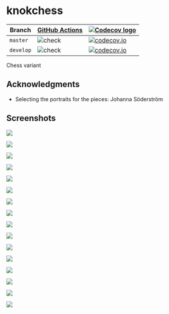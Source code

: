# knokchess

Branch     |[GitHub Actions](https://github.com/richelbilderbeek/knokchess/actions)                           |[![Codecov logo](images/Codecov.png)](https://www.codecov.io)
-----------|--------------------------------------------------------------------------------------------------|-------------------------------------------------------------------------------------------------------------------------------------------------------
`master`   |![check](https://github.com/richelbilderbeek/knokchess/workflows/check/badge.svg?branch=master)   |[![codecov.io](https://codecov.io/github/richelbilderbeek/knokchess/coverage.svg?branch=master)](https://codecov.io/github/richelbilderbeek/knokchess/branch/master)
`develop`  |![check](https://github.com/richelbilderbeek/knokchess/workflows/check/badge.svg?branch=develop)  |[![codecov.io](https://codecov.io/github/richelbilderbeek/knokchess/coverage.svg?branch=develop)](https://codecov.io/github/richelbilderbeek/knokchess/branch/develop)

Chess variant

## Acknowledgments

 * Selecting the portraits for the pieces: Johanna Söderström

## Screenshots

![](screenshots/20220714_3.png)

![](screenshots/20220714_2.png)

![](screenshots/20220714_1.png)

![](screenshots/20220713_3.png)

![](screenshots/20220713_2.png)

![](screenshots/20220713_1.png)

![](screenshots/20220712_6.png)

![](screenshots/20220712_5.png)

![](screenshots/20220712_4.png)

![](screenshots/20220712_3.png)

![](screenshots/20220712_2.png)

![](screenshots/20220712_1.png)

![](screenshots/20220711_4.png)

![](screenshots/20220711_3.png)

![](screenshots/20220711_2.png)

![](screenshots/20220711_1.png)

